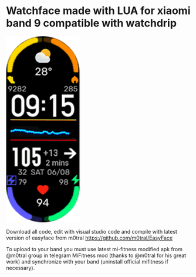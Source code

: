 <h1>Watchface made with LUA for xiaomi band 9 compatible with watchdrip</h1>

<img width=200px src="https://github.com/miguelavh/LUA_Watchdrip_Watchface_graph_Xiaomi_band9/blob/f8b39843a7bb622915b696614cb5ce787c5c7d84/images/preview.png" alt="Install mini-app"/>

Download all code, edit with visual studio code and compile with latest version of easyface from m0tral https://github.com/m0tral/EasyFace

To upload to your band you must use latest mi-fitness modified apk from @m0tral group in telegram MiFitness mod (thanks to @m0tral for his great work) and synchronize with your band (uninstall official mifitness if necessary).

